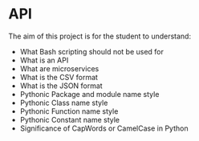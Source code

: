 # API

The aim of this project is for the student to understand:

* What Bash scripting should not be used for
* What is an API
* What are microservices
* What is the CSV format
* What is the JSON format
* Pythonic Package and module name style
* Pythonic Class name style
* Pythonic Function name style
* Pythonic Constant name style
* Significance of CapWords or CamelCase in Python
